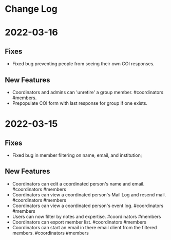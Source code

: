 # Change Log

# 2022-03-16
## Fixes
* Fixed bug preventing people from seeing their own COI responses.
## New Features
* Coordinators and admins can 'unretire' a group member. #coordinators #members.
* Prepopulate COI form with last response for group if one exists.

# 2022-03-15
## Fixes
* Fixed bug in member filtering on name, email, and institution; 

## New Features
* Coordinators can edit a coordinated person's name and email. #coordinators #members
* Coordinators can view a coordinated person's Mail Log and resend mail. #coordinators #members
* Coordinators can view a coordinated person's event log. #coordinators #members
* Users can now filter by notes and expertise. #coordinators #members
* Coordinators can export member list. #coordinators #members
* Coordinators can start an email in there email client from the filtered members. #coordinators #members